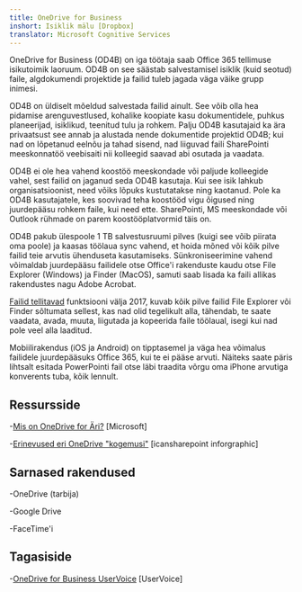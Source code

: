 ```yaml
---
title: OneDrive for Business
inshort: Isiklik mälu [Dropbox]
translator: Microsoft Cognitive Services
---
```



OneDrive for Business (OD4B) on iga töötaja saab Office 365 tellimuse isikutoimik laoruum. OD4B on see säästab salvestamisel isiklik (kuid seotud) faile, algdokumendi projektide ja failid tuleb jagada väga väike grupp inimesi.

OD4B on üldiselt mõeldud salvestada failid ainult. See võib olla hea pidamise arenguvestlused, kohalike koopiate kasu dokumentidele, puhkus planeerijad, isiklikud, teenitud tulu ja rohkem. Palju OD4B kasutajaid ka ära privaatsust see annab ja alustada nende dokumentide projektid OD4B; kui nad on lõpetanud eelnõu ja tahad sisend, nad liiguvad faili SharePointi meeskonnatöö veebisaiti nii kolleegid saavad abi osutada ja vaadata.

OD4B ei ole hea vahend koostöö meeskondade või paljude kolleegide vahel, sest failid on jaganud seda OD4B kasutaja. Kui see isik lahkub organisatsioonist, need võiks lõpuks kustutatakse ning kaotanud. Pole ka OD4B kasutajatele, kes soovivad teha koostööd vigu õigused ning juurdepääsu rohkem faile, kui need ette. SharePointi, MS meeskondade või Outlook rühmade on parem koostööplatvormid täis on.

OD4B pakub ülespoole 1 TB salvestusruumi pilves (kuigi see võib piirata oma poole) ja kaasas töölaua sync vahend, et hoida mõned või kõik pilve failid teie arvutis ühenduseta kasutamiseks. Sünkroniseerimine vahend võimaldab juurdepääsu failidele otse Office'i rakenduste kaudu otse File Explorer (Windows) ja Finder (MacOS), samuti saab lisada ka faili allikas rakendustes nagu Adobe Acrobat. 

[Failid tellitavad](https://blogs.office.com/en-us/2017/05/11/introducing-onedrive-files-on-demand-and-additional-features-making-it-easier-to-access-and-share-files/) funktsiooni välja 2017, kuvab kõik pilve failid File Explorer või Finder sõltumata sellest, kas nad olid tegelikult alla, tähendab, te saate vaadata, avada, muuta, liigutada ja kopeerida faile töölaual, isegi kui nad pole veel alla laaditud.

Mobiilirakendus (iOS ja Android) on tipptasemel ja väga hea võimalus failidele juurdepääsuks Office 365, kui te ei pääse arvuti. Näiteks saate päris lihtsalt esitada PowerPointi fail otse läbi traadita võrgu oma iPhone arvutiga konverents tuba, kõik lennult.

Ressursside
---------

-[Mis on OneDrive for
    Äri?](https://support.office.com/en-us/article/What-is-OneDrive-for-Business-187f90af-056f-47c0-9656-cc0ddca7fdc2)
    \[Microsoft\]

-[Erinevused eri OneDrive
    "kogemusi"](http://icsh.pt/OneDriveTree) \[icansharepoint
    inforgraphic\]

Sarnased rakendused
--------------------

-OneDrive (tarbija)

-Google Drive

-FaceTime'i

Tagasiside
---------

-[OneDrive for Business UserVoice](https://onedrive.uservoice.com/forums/262982-onedrive/category/86090-onedrive-for-business)
    \[UserVoice\]


